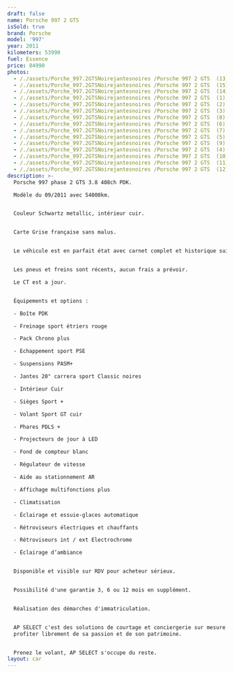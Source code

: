 ```yaml
---
draft: false
name: Porsche 997 2 GTS
isSold: true
brand: Porsche
model: '997'
year: 2011
kilometers: 53990
fuel: Essence
price: 84990
photos:
  - /./assets/Porche_997.2GTSNoirejantesnoires /Porsche 997 2 GTS  (13).jpg
  - /./assets/Porche_997.2GTSNoirejantesnoires /Porsche 997 2 GTS  (15).jpg
  - /./assets/Porche_997.2GTSNoirejantesnoires /Porsche 997 2 GTS  (14).jpg
  - /./assets/Porche_997.2GTSNoirejantesnoires /Porsche 997 2 GTS  (1).jpg
  - /./assets/Porche_997.2GTSNoirejantesnoires /Porsche 997 2 GTS  (2).jpg
  - /./assets/Porche_997.2GTSNoirejantesnoires /Porsche 997 2 GTS  (3).jpg
  - /./assets/Porche_997.2GTSNoirejantesnoires /Porsche 997 2 GTS  (8).jpg
  - /./assets/Porche_997.2GTSNoirejantesnoires /Porsche 997 2 GTS  (6).jpg
  - /./assets/Porche_997.2GTSNoirejantesnoires /Porsche 997 2 GTS  (7).jpg
  - /./assets/Porche_997.2GTSNoirejantesnoires /Porsche 997 2 GTS  (5).jpg
  - /./assets/Porche_997.2GTSNoirejantesnoires /Porsche 997 2 GTS  (9).jpg
  - /./assets/Porche_997.2GTSNoirejantesnoires /Porsche 997 2 GTS  (4).jpg
  - /./assets/Porche_997.2GTSNoirejantesnoires /Porsche 997 2 GTS  (10).jpg
  - /./assets/Porche_997.2GTSNoirejantesnoires /Porsche 997 2 GTS  (11).jpg
  - /./assets/Porche_997.2GTSNoirejantesnoires /Porsche 997 2 GTS  (12).jpg
description: >-
  Porsche 997 phase 2 GTS 3.8 408ch PDK.

  Modèle du 09/2011 avec 54000km.


  Couleur Schwartz metallic, intérieur cuir.


  Carte Grise française sans malus.


  Le véhicule est en parfait état avec carnet complet et historique suivi.


  Les pneus et freins sont récents, aucun frais a prévoir.

  Le CT est a jour.


  Équipements et options :

  - Boîte PDK

  - Freinage sport étriers rouge

  - Pack Chrono plus

  - Echappement sport PSE

  - Suspensions PASM+

  - Jantes 20" carrera sport Classic noires

  - Intérieur Cuir

  - Sièges Sport +

  - Volant Sport GT cuir

  - Phares PDLS +

  - Projecteurs de jour à LED

  - Fond de compteur blanc

  - Régulateur de vitesse

  - Aide au stationnement AR

  - Affichage multifonctions plus

  - Climatisation

  - Éclairage et essuie-glaces automatique

  - Rétroviseurs électriques et chauffants

  - Rétroviseurs int / ext Electrochrome

  - Éclairage d’ambiance


  Disponible et visible sur RDV pour acheteur sérieux.


  Possibilité d'une garantie 3, 6 ou 12 mois en supplément.


  Réalisation des démarches d'immatriculation.


  AP SELECT c'est des solutions de courtage et conciergerie sur mesure pour
  profiter librement de sa passion et de son patrimoine.


  Prenez le volant, AP SELECT s'occupe du reste.
layout: car
---
```


